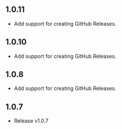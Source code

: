 ## 1.0.11

- Add support for creating GitHub Releases.

## 1.0.10

- Add support for creating GitHub Releases.

## 1.0.8

- Add support for creating GitHub Releases.

## 1.0.7

- Release v1.0.7


